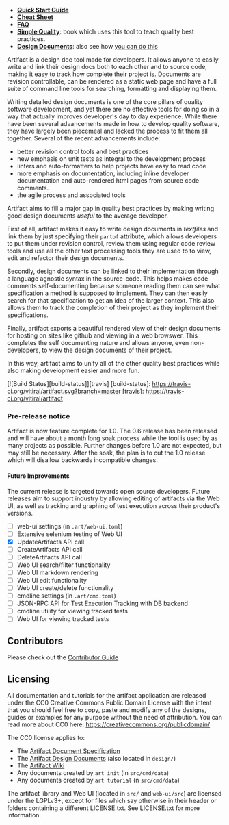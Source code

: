 - **[Quick Start Guide](docs/QuickStart.md)**
- **[Cheat Sheet](docs/CheatSheet.md)**
- **[FAQ](docs/FAQ.md)**
- **[Simple Quality][1]**: book which uses this tool to teach quality best
  practices.
- **[Design Documents][2]**: also see how [you can do this][3]

[1]: https://vitiral.gitbooks.io/simple-quality/content/
[2]: http://vitiral.github.io/artifact/#artifacts/REQ-1
[3]: https://github.com/vitiral/artifact/wiki/Exporting-Html

Artifact is a design doc tool made for developers. It allows anyone to
easily write and link their design docs both to each other and to source code,
making it easy to track how complete their project is.
Documents are revision controllable, can be rendered as a static
web page and have a full suite of command line tools for searching,
formatting and displaying them.

Writing detailed design documents is one of the core pillars of quality
software development, and yet there are no effective tools for doing so in a
way that actually improves developer's day to day experience. While there have
been several advancements made in how to develop quality software, they have
largely been piecemeal and lacked the process to fit them all together. Several
of the recent advancements include:
- better revision control tools and best practices
- new emphasis on unit tests as integral to the development process
- linters and auto-formatters to help projects have easy to read code
- more emphasis on documentation, including inline developer documentation and
  auto-rendered html pages from source code comments.
- the agile process and associated tools

Artifact aims to fill a major gap in quality best practices by making writing
good design documents *useful* to the average developer.

First of all, artifact makes it easy to write design documents in *textfiles*
and link them by just specifying their `partof` attribute, which allows
developers to put them under revision control, review them using regular code
review tools and use all the other text processing tools they are used to
to view, edit and refactor their design documents.

Secondly, design documents can be linked to their implementation through a
language agnostic syntax in the source-code. This helps makes code comments
self-documenting because someone reading them can see what specification a
method is supposed to implement. They can then easily search for that
specification to get an idea of the larger context. This also allows them to
track the completion of their project as they implement their specifications.

Finally, artifact exports a beautiful rendered view of their design documents
for hosting on sites like github and viewing in a web browswer. This completes
the self documenting nature and allows anyone, even non-developers, to view
the design documents of their project.

In this way, artifact aims to unify all of the other quality best practices
while also making development easier and more fun.

[![Build Status][build-status]][travis]
[build-status]: https://travis-ci.org/vitiral/artifact.svg?branch=master
[travis]: https://travis-ci.org/vitiral/artifact

### Pre-release notice
Artifact is now feature complete for 1.0. The 0.6 release has been released and
will have about a month long soak process while the tool is used by as many
projects as possible. Further changes before 1.0 are not expected, but may
still be necessary. After the soak, the plan is to cut the 1.0 release which
will disallow backwards incompatible changes.

#### Future Improvements
The current release is targeted towards open source developers. Future releases
aim to support industry by allowing editing of artifacts via the Web UI, as
well as tracking and graphing of test execution across their product's versions.

- [ ] web-ui settings (in `.art/web-ui.toml`)
- [ ] Extensive selenium testing of Web UI
- [x] UpdateArtifacts API call
- [ ] CreateArtifacts API call
- [ ] DeleteArtifacts API call
- [ ] Web UI search/filter functionality
- [ ] Web UI markdown rendering
- [ ] Web UI edit functionality
- [ ] Web UI create/delete functionality
- [ ] cmdline settings (in `.art/cmd.toml`)
- [ ] JSON-RPC API for Test Execution Tracking with DB backend
- [ ] cmdline utility for viewing tracked tests
- [ ] Web UI for viewing tracked tests

## Contributors

Please check out the [Contributor Guide][20]

[20]: https://github.com/vitiral/artifact/wiki/Contributor-Guide

## Licensing
All documentation and tutorials for the artifact application are released under
the CC0 Creative Commons Public Domain License with the intent that you should
feel free to copy, paste and modify any of the designs, guides or examples
for any purpose without the need of attribution. You can read more about CC0 here:
https://creativecommons.org/publicdomain/

The CC0 license applies to:
- The [Artifact Document Specification](docs/DOC-SPEC.md)
- The [Artifact Design Documents](http://vitiral.github.io/artifact/#artifacts/REQ-1)
    (also located in `design/`)
- The [Artifact Wiki](https://github.com/vitiral/artifact/wiki)
- Any documents created by `art init` (in `src/cmd/data`)
- Any documents created by `art tutorial` (n `src/cmd/data`)

The artifact library and Web UI (located in `src/` and `web-ui/src`) are licensed
under the LGPLv3+, except for files which say otherwise in their header or folders
containing a different LICENSE.txt. See LICENSE.txt for more information.
